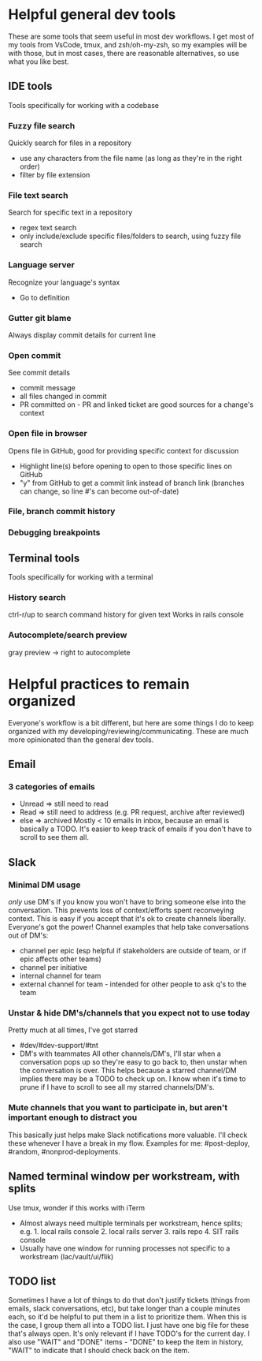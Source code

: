 # Helpful general dev tools
These are some tools that seem useful in most dev workflows. I get most of my tools from VsCode, tmux, and zsh/oh-my-zsh, so my examples will be with those, but in most cases, there are reasonable alternatives, so use what you like best.

## IDE tools
Tools specifically for working with a codebase

### Fuzzy file search
Quickly search for files in a repository
* use any characters from the file name (as long as they're in the right order)
* filter by file extension

### File text search
Search for specific text in a repository
* regex text search
* only include/exclude specific files/folders to search, using fuzzy file search

### Language server
Recognize your language's syntax
* Go to definition

### Gutter git blame
Always display commit details for current line

### Open commit
See commit details
* commit message
* all files changed in commit
* PR committed on - PR and linked ticket are good sources for a change's context

### Open file in browser
Opens file in GitHub, good for providing specific context for discussion
* Highlight line(s) before opening to open to those specific lines on GitHub
* "y" from GitHub to get a commit link instead of branch link (branches can change, so line #'s can become out-of-date)

### File, branch commit history

### Debugging breakpoints

## Terminal tools
Tools specifically for working with a terminal

### History search
ctrl-r/up to search command history for given text
Works in rails console

### Autocomplete/search preview
gray preview -> right to autocomplete

# Helpful practices to remain organized
Everyone's workflow is a bit different, but here are some things I do to keep organized with my developing/reviewing/communicating. These are much more opinionated than the general dev tools.

## Email

### 3 categories of emails
* Unread => still need to read
* Read => still need to address (e.g. PR request, archive after reviewed)
* else => archived
Mostly < 10 emails in inbox, because an email is basically a TODO. It's easier to keep track of emails if you don't have to scroll to see them all.

## Slack

### Minimal DM usage
_only_ use DM's if you know you won't have to bring someone else into the conversation. This prevents loss of context/efforts spent reconveying context.
This is easy if you accept that it's ok to create channels liberally. Everyone's got the power! Channel examples that help take conversations out of DM's:
* channel per epic (esp helpful if stakeholders are outside of team, or if epic affects other teams)
* channel per initiative
* internal channel for team
* external channel for team - intended for other people to ask q's to the team

### Unstar & hide DM's/channels that you expect not to use today
Pretty much at all times, I've got starred
* #dev/#dev-support/#tnt
* DM's with teammates
All other channels/DM's, I'll star when a conversation pops up so they're easy to go back to, then unstar when the conversation is over. This helps because a starred channel/DM implies there may be a TODO to check up on. I know when it's time to prune if I have to scroll to see all my starred channels/DM's.

### Mute channels that you want to participate in, but aren't important enough to distract you
This basically just helps make Slack notifications more valuable. I'll check these whenever I have a break in my flow. Examples for me: #post-deploy, #random, #nonprod-deployments.

## Named terminal window per workstream, with splits
Use tmux, wonder if this works with iTerm
* Almost always need multiple terminals per workstream, hence splits; e.g. 1. local rails console 2. local rails server 3. rails repo 4. SIT rails console
* Usually have one window for running processes not specific to a workstream (lac/vault/ui/flik)

## TODO list
Sometimes I have a lot of things to do that don't justify tickets (things from emails, slack conversations, etc), but take longer than a couple minutes each, so it'd be helpful to put them in a list to prioritize them. When this is the case, I group them all into a TODO list.
I just have one big file for these that's always open. It's only relevant if I have TODO's for the current day. I also use "WAIT" and "DONE" items - "DONE" to keep the item in history, "WAIT" to indicate that I should check back on the item.
